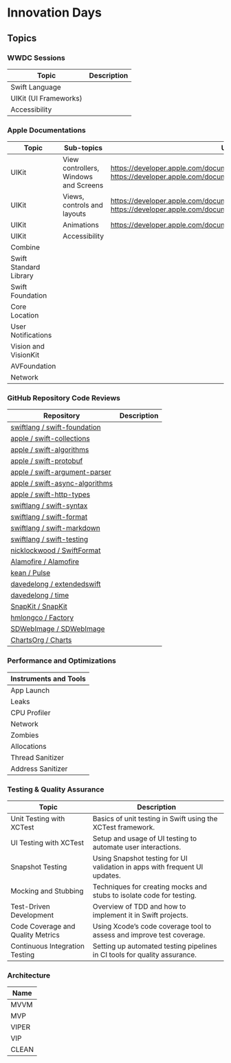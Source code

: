 # Innovation Days

## Topics

### WWDC Sessions
| Topic | Description |
| --- | --- |
| Swift Language | |
| UIKit (UI Frameworks) | |
| Accessibility | |


### Apple Documentations

| Topic | Sub-topics | URL |
| --- | --- | --- |
| UIKit | View controllers, Windows and Screens | https://developer.apple.com/documentation/uikit/view_controllers https://developer.apple.com/documentation/uikit/windows_and_screens |
| UIKit | Views, controls and layouts | https://developer.apple.com/documentation/uikit/views_and_controls https://developer.apple.com/documentation/uikit/view_layout |
| UIKit | Animations | https://developer.apple.com/documentation/uikit/animation_and_haptics |
| UIKit | Accessibility |  |
| Combine |  |  |
| Swift Standard Library |  |  |
| Swift Foundation |  |  |
| Core Location |  |  |
| User Notifications |  |  |
| Vision and VisionKit |  |  |
| AVFoundation |  |  |
| Network |  |  |

### GitHub Repository Code Reviews

| Repository | Description |
| --- | --- |
| [swiftlang / swift-foundation](https://github.com/swiftlang/swift-foundation) |  |
| [apple / swift-collections](https://github.com/apple/swift-collections) |  |
| [apple / swift-algorithms](https://github.com/apple/swift-algorithms) |  |
| [apple / swift-protobuf](https://github.com/apple/swift-protobuf) |  |
| [apple / swift-argument-parser](https://github.com/apple/swift-argument-parser) |  |
| [apple / swift-async-algorithms](https://github.com/apple/swift-async-algorithms) |  |
| [apple / swift-http-types](https://github.com/apple/swift-http-types) |  |
| [swiftlang / swift-syntax](https://github.com/swiftlang/swift-syntax) |  |
| [swiftlang / swift-format](https://github.com/swiftlang/swift-format) |  |
| [swiftlang / swift-markdown](https://github.com/swiftlang/swift-markdown) |  |
| [swiftlang / swift-testing](https://github.com/swiftlang/swift-testing) |  |
| [nicklockwood / SwiftFormat](https://github.com/nicklockwood/SwiftFormat) |  |
| [Alamofire / Alamofire](https://github.com/Alamofire/Alamofire) |  |
| [kean / Pulse](https://github.com/kean/Pulse) |  |
| [davedelong / extendedswift](https://github.com/davedelong/extendedswift) |  |
| [davedelong / time](https://github.com/davedelong/time) |  |
| [SnapKit / SnapKit](https://github.com/SnapKit/SnapKit) |  |
| [hmlongco / Factory](https://github.com/hmlongco/Factory) |  |
| [SDWebImage / SDWebImage](https://github.com/SDWebImage/SDWebImage) |  |
| [ChartsOrg / Charts](https://github.com/ChartsOrg/Charts) |  |


### Performance and Optimizations

| Instruments and Tools |
| --- |
| App Launch |
| Leaks |
| CPU Profiler |
| Network |
| Zombies |
| Allocations |
| Thread Sanitizer |
| Address Sanitizer |
 
### Testing & Quality Assurance

| Topic | Description |
| --- | --- |
| Unit Testing with XCTest | Basics of unit testing in Swift using the XCTest framework. |
| UI Testing with XCTest | Setup and usage of UI testing to automate user interactions. |
| Snapshot Testing | Using Snapshot testing for UI validation in apps with frequent UI updates. |
| Mocking and Stubbing | Techniques for creating mocks and stubs to isolate code for testing. |
| Test-Driven Development | Overview of TDD and how to implement it in Swift projects.| 
| Code Coverage and Quality Metrics | Using Xcode’s code coverage tool to assess and improve test coverage. |
| Continuous Integration Testing | Setting up automated testing pipelines in CI tools for quality assurance. |

### Architecture

| Name |
| --- |
| MVVM |
| MVP |
| VIPER |
| VIP |
| CLEAN |
